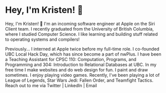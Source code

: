 # Hey, I'm Kristen! 👋

Hey, I'm Kristen! 👋
I'm an incoming software engineer at Apple on the Siri Client team. I recently graduated from the University of British Columbia, where I studied Computer Science. I like learning and building stuff related to operating systems and compilers!

Previously...
I interned at Apple twice before my full-time role.
I co-founded UBC Local Hack Day, which has since become a part of nwPlus.
I have been a Teaching Assistant for CPSC 110: Computation, Programs, and Programming and 304: Introduction to Relational Databases at UBC.
In my free time
I make websites and do web design for fun.
I paint and draw sometimes.
I enjoy playing video games. Recently, I've been playing a lot of League of Legends, Star Wars Jedi: Fallen Order, and Teamfight Tactics.
Reach out to me via
Twitter | LinkedIn | Email
